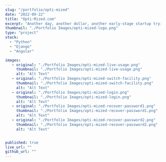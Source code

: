 ```yaml
---
slug: "/portfolio/opti-mized"
date: "2022-09-22"
title: "Opti-Mized.com"
excerpt: "Another day, another dollar, another early-stage startup trying to change the world."
thumbnail: "./Portfolio Images/opti-mized-logo.png"
type: "project"
stack:
  - "Python"
  - "Django"
  - "Angular"

images:
   - original: "./Portfolio Images/opti-mized-live-usage.png"
     thumbnail: "./Portfolio Images/opti-mized-live-usage.png"
     alt: "Alt Text"
   - original: "./Portfolio Images/opti-mized-switch-facility.png"
     thumbnail: "./Portfolio Images/opti-mized-switch-facility.png"
     alt: "Alt Text"
   - original: "./Portfolio Images/opti-mized-login.png"
     thumbnail: "./Portfolio Images/opti-mized-login.png"
     alt: "Alt Text"
   - original: "./Portfolio Images/opti-mized-recover-password1.png"
     thumbnail: "./Portfolio Images/opti-mized-recover-password1.png"
     alt: "Alt Text"
   - original: "./Portfolio Images/opti-mized-recover-password2.png"
     thumbnail: "./Portfolio Images/opti-mized-recover-password2.png"
     alt: "Alt Text"


published: true
live_url: ""
github_url: ""
---
```

